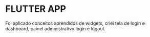 # FLUTTER APP

Foi aplicado conceitos aprendidos de widgets, criei tela de login e dashboard, painel administrativo login e logout.


